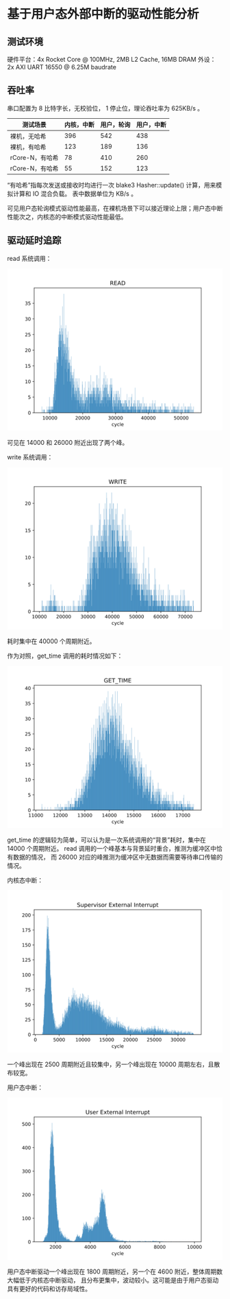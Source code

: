 # 基于用户态外部中断的驱动性能分析

## 测试环境

硬件平台：4x Rocket Core @ 100MHz, 2MB L2 Cache, 16MB DRAM
外设：2x AXI UART 16550 @ 6.25M baudrate

## 吞吐率

串口配置为 8 比特字长，无校验位， 1 停止位，理论吞吐率为 625KB/s 。

| 测试场景        | 内核，中断 | 用户，轮询 | 用户，中断 |
| --------------- | ---------- | ---------- | ---------- |
| 裸机，无哈希    | 396        | 542        | 438        |
| 裸机，有哈希    | 123        | 189        | 136        |
| rCore-N，有哈希 | 78         | 410        | 260        |
| rCore-N，有哈希 | 55         | 152        | 123        |

“有哈希”指每次发送或接收时均进行一次 blake3 Hasher::update() 计算，用来模拟计算和 IO 混合负载。
表中数据单位为 KB/s 。

可见用户态轮询模式驱动性能最高，在裸机场景下可以接近理论上限；用户态中断性能次之，内核态的中断模式驱动性能最低。

## 驱动延时追踪

read 系统调用：

![read](assets/trace/read.svg)

可见在 14000 和 26000 附近出现了两个峰。

write 系统调用：

![write](assets/trace/write.svg)

耗时集中在 40000 个周期附近。

作为对照，get_time 调用的耗时情况如下：

![gt](assets/trace/gettime.svg)

get_time 的逻辑较为简单，可以认为是一次系统调用的“背景”耗时，集中在 14000 个周期附近。
read 调用的一个峰基本与背景延时重合，推测为缓冲区中恰有数据的情况，
而 26000 对应的峰推测为缓冲区中无数据而需要等待串口传输的情况。

内核态中断：

![sei](assets/trace/sei.svg)

一个峰出现在 2500 周期附近且较集中，另一个峰出现在 10000 周期左右，且散布较宽。

用户态中断：

![uei](assets/trace/uei.svg)

用户态中断驱动一个峰出现在 1800 周期附近，另一个在 4600 附近，整体周期数大幅低于内核态中断驱动，
且分布更集中，波动较小。这可能是由于用户态驱动具有更好的代码和访存局域性。
